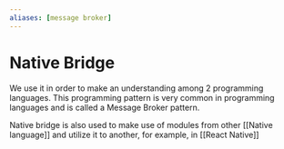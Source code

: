 ```yaml
---
aliases: [message broker]
---
```

# Native Bridge
We use it in order to make an understanding among 2 programming languages. This programming pattern is very common in programming languages and is called a Message Broker pattern. 

Native bridge is also used to make use of modules from other [[Native language]] and utilize it to another, for example, in [[React Native]]